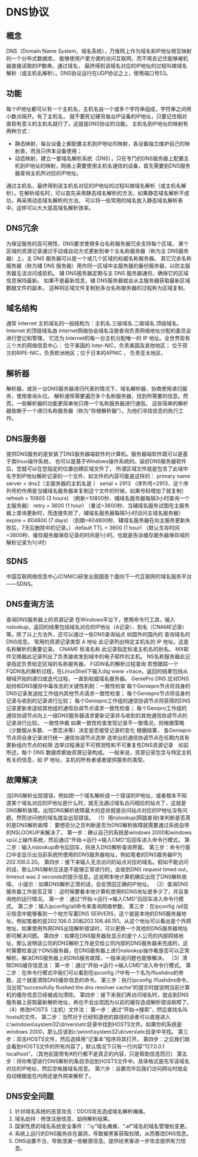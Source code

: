 # DNS协议

## 概念
DNS（Domain Name System，域名系统），万维网上作为域名和IP地址相互映射的一个分布式数据库，
能够使用户更方便的访问互联网，而不用去记住能够被机器直接读取的IP数串。通过域名，
最终得到该域名对应的IP地址的过程叫做域名解析（或主机名解析）。DNS协议运行在UDP协议之上，使用端口号53。

## 功能
每个IP地址都可以有一个主机名，主机名由一个或多个字符串组成，字符串之间用小数点隔开。有了主机名，
就不要死记硬背每台IP设备的IP地址，只要记住相对直观有意义的主机名就行了。这就是DNS协议的功能。
主机名到IP地址的映射有两种方式：
   *  静态映射，每台设备上都配置主机到IP地址的映射，各设备独立维护自己的映射表，而且只供本设备使用；
   *  动态映射，建立一套域名解析系统（DNS），只在专门的DNS服务器上配置主机到IP地址的映射，网络上需要使用主机名通信的设备，首先需要到DNS服务器查询主机所对应的IP地址。  
   
通过主机名，最终得到该主机名对应的IP地址的过程叫做域名解析（或主机名解析）。在解析域名时，可以首先采用静态域名解析的方法，如果静态域名解析不成功，再采用动态域名解析的方法。
可以将一些常用的域名放入静态域名解析表中，这样可以大大提高域名解析效率。

## DNS冗余
为保证服务的高可用性，DNS要求使用多台名称服务器冗余支持每个区域。
某个区域的资源记录通过手动或自动方式更新到单个主名称服务器（称为主 DNS服务器）上，主 DNS 服务器可以是一个或几个区域的权威名称服务器。
其它冗余名称服务器（称为辅 DNS 服务器）用作同一区域中主服务器的备份服务器，以防主服务器无法访问或宕机。
辅 DNS服务器定期与主 DNS 服务器通讯，确保它的区域信息保持最新。
如果不是最新信息，辅 DNS服务器就会从主服务器获取最新区域数据文件的副本。
这种将区域文件复制到多台名称服务器的过程称为区域复制。

## 域名结构
通常 Internet 主机域名的一般结构为：主机名.三级域名.二级域名.顶级域名。
 Internet 的顶级域名由 Internet网络协会域名注册查询负责网络地址分配的委员会进行登记和管理，
 它还为 Internet的每一台主机分配唯一的 IP 地址。全世界现有三个大的网络信息中心： 
 位于美国的 Inter-NIC，负责美国及其他地区； 位于荷兰的RIPE-NIC，负责欧洲地区；位于日本的APNIC ，
 负责亚太地区。
 
 ## 解析器
 解析器，或另一台DNS服务器递归代表的情况下，域名解析器，协商使用递归服务，使用查询头位。
 解析通常需要遍历多个名称服务器，找到所需要的信息。然而，一些解析器的功能更简单地只用一个名称服务器进行通信。
 这些简单的解析器依赖于一个递归名称服务器（称为“存根解析器”），为他们寻找信息的执行工作。
 
 ## DNS服务器
 提供DNS服务的是安装了DNS服务器端软件的计算机。服务器端软件既可以是基于类linux操作系统，
 也可以是基于Windows操作系统的。装好DNS服务器软件后，您就可以在您指定的位置创建区域文件了，
 所谓区域文件就是包含了此域中名字到IP地址解析记录的一个文件，如文件的内容可能是这样的：
 primary name server = dns2（主服务器的主机名是 ）
 serial = 2913 （序列号=2913、这个序列号的作用是当辅域名服务器来复制这个文件的时候，如果号码增加了就复制）
 refresh = 10800 (3 hours) （刷新=10800秒、辅域名服务器每隔3小时查询一个主服务器）
 retry = 3600 (1 hour) （重试=3600秒、当辅域名服务试图在主服务器上查询更新时，而连接失败了，辅域名服务器每隔1小时访问主域名服务器）
 expire = 604800 (7 days) （到期=604800秒、辅域名服务器在向主服务更新失败后，7天后删除中的记录。）
 default TTL = 3600 (1 hour) （默认生存时间=3600秒、缓存服务器保存记录的时间是1小时。也就是告诉缓存服务器保存域的解析记录为1小时）

## SDNS
中国互联网络信息中心(CNNIC)研发出我国首个面向下一代互联网的域名服务平台——SDNS。

## DNS查询方法
查询DNS服务器上的资源记录
在Windows平台下，使用命令行工具，输入nslookup，返回的结果包括域名对应的IP地址（A记录）、别名（CNAME记录）等。除了以上方法外，还可以通过一些DNS查询站点
如国外的国内的 查询域名的DNS信息。
常用的资源记录类型
A 地址 此记录列出特定主机名的 IP 地址。这是名称解析的重要记录。
CNAME 标准名称 此记录指定标准主机名的别名。
MX邮件交换器此记录列出了负责接收发到域中的电子邮件的主机。
NS名称服务器此记录指定负责给定区域的名称服务器。
FQDN名的解析过程查询
若想跟踪一个FQDN名的解析过程，在LinuxShell下输入dig www +trace，返回的结果包括从根域开始的递归或迭代过程，一直到权威域名服务器。
GeniePro DNS 应对DNS劫持和DNS缓存中毒攻击的关键性机制：一致性检查
每个Geniepro节点将自身的DNS记录发送给工作组内其他节点请求一致性检查；
每个Geniepro节点将自身的记录与收到的记录进行比较；
每个Geniepro工作组的通信协调节点将获得的DNS记录更新发送给其他组的通信协调节点请求一致性检查；
每个Genipro工作组的通信协调节点向上一级DNS服务器请求更新记录并与收到的其他通信协调节点的记录进行比较。
一致性仲裁
如果一致性检查发现记录不一致情况，则根据策略（少数服从多数、一票否决等）决定是否接受记录的变化 根据结果，
各Geniepro节点将自身记录进行统一 通信协调节点选举 选举出的通信协调节点在任期内具有更新组内节点的权限 
选举过程满足不可预测性和不可重复性DNS资源记录　如前所述，每个 DNS 数据库都由资源记录构成。
一般来说，资源记录包含与特定主机有关的信息，如 IP 地址、主机的所有者或者提供服务的类型。

## 故障解决
当DNS解析出现错误，例如把一个域名解析成一个错误的IP地址，或者根本不知道某个域名对应的IP地址是什么时，就无法通过域名访问相应的站点了，这就是DNS解析故障。出现DNS解析故障最大的症状就是访问站点对应的IP地址没有问题，然而访问他的域名就会出现错误。
（1）用nslookup(网路查询)来判断是否真的是DNS解析故障：
要想百分之百判断是否为DNS解析故障就需要通过系统自带的NSLOOKUP来解决了。
第一步：确认自己的系统是windows 2000和windows xp以上操作系统，然后通过“开始->运行->输入CMD”后回车进入命令行模式。
第二步：输入nslookup命令后回车，将进入DNS解析查询界面。
第三步：命令行窗口中会显示出当前系统所使用的DNS服务器地址，例如笔者的DNS服务器IP为202.106.0.20。
第四步：接下来输入无法访问的站点对应的域名。假如不能访问的话，那么DNS解析应该是不能够正常进行的，会收到DNS request timed out，timeout was 2 seconds的提示信息。这说明本地计算机确实出现了DNS解析故障。
小提示：如果DNS解析正常的话，会反馈回正确的IP地址。
（2）查询DNS服务器工作是否正常：
这时候要看本地计算机使用的DNS地址是多少了，并且查询他的运行情况。
第一步：通过“开始->运行->输入CMD”后回车进入命令行模式。
第二步：输入ipconfig/all命令来查询网络参数。
第三步：在ipconfig /all显示信息中能够看到一个地方写着DNS SERVERS，这个就是本地的DNS服务器地址。例如笔者的是202.106.0.20和202.106.46.151。从这个地址可以看出是个外网地址，如果使用外网DNS出现解析错误时，可以更换一个其他的DNS服务器地址即可解决问题。
第四步：如果在DNS服务器处显示的是个人公司的内部网络地址，那么说明该公司的DNS解析工作是交给公司内部的DNS服务器来完成的，这时需要检查这个DNS服务器，在DNS服务器上进行nslookup操作看是否可以正常解析。解决DNS服务器上的DNS服务故障，一般来说问题也能够解决。
（3）清除DNS缓存信息法：
第一步：通过“开始->运行->输入CMD”进入命令行模式。
第二步：在命令行模式中我们可以看到在ipconfig /?中有一个名为/flushdns的参数，这个就是清除DNS缓存信息的命令。
第三步：执行ipconfig /flushdns命令，当出现“successfully flushed the dns resolver cache”的提示时就说明当前计算机的缓存信息已经被成功清除。
第四步：接下来我们再访问域名时，就会到DNS服务器上获取最新解析地址，再也不会出现因为以前的缓存造成解析错误故障了。
（4）修改HOSTS（主机）文件法：
第一步：通过“开始->搜索”，然后查找名叫hosts的文件。
第二步：当然对于已经知道他的路径的读者可以直接进入c:\windows\system32\drivers\etc目录中找到HOSTS文件。如果你的系统是windows 2000，那么应该到c:\winnt\system32\drivers\etc目录中寻找。
第三步：双击HOSTS文件，然后选择用“记事本”程序将其打开。
第四步：之后我们就会看到HOSTS文件的所有内容了，默认情况下只有一行内容“127.0.0.1 localhost”。（其他前面带有#的行都不是真正的内容，只是帮助信息而已）
第五步：将你希望进行DNS解析的条目添加到HOSTS文件中。具体格式是先写该域名对应的IP地址，然后空格接域名信息。
第六步：设置完毕后我们访问网址时就会自动根据是在内网还是外网来解析了。


## DNS安全问题
1. 针对域名系统的恶意攻击：DDOS攻击造成域名解析瘫痪。
2. 域名劫持：修改注册信息、劫持解析结果。
3. 国家性质的域名系统安全事件：“.ly”域名瘫痪、“.af”域名的域名管理权变更。
4. 系统上运行的DNS服务存在漏洞，导致被黑客获取权限，从而篡改DNS信息。
5. DNS设置不当，导致泄漏一些敏感信息。提供给黑客进一步攻击提供有力信息。
